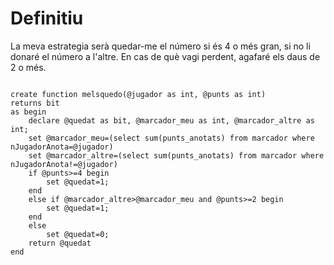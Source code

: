 # Definitiu

La meva estrategia serà quedar-me el número si és 4 o més gran, si no li donaré el número a l'altre. En cas de què vagi perdent, agafaré els daus de 2 o més.

```

create function melsquedo(@jugador as int, @punts as int)
returns bit
as begin
	declare @quedat as bit, @marcador_meu as int, @marcador_altre as int;
	set @marcador_meu=(select sum(punts_anotats) from marcador where nJugadorAnota=@jugador)
	set @marcador_altre=(select sum(punts_anotats) from marcador where nJugadorAnota!=@jugador)
	if @punts>=4 begin
		set @quedat=1;
	end
	else if @marcador_altre>@marcador_meu and @punts>=2 begin
		set @quedat=1;
	end
	else
		set @quedat=0;
	return @quedat
end

```
